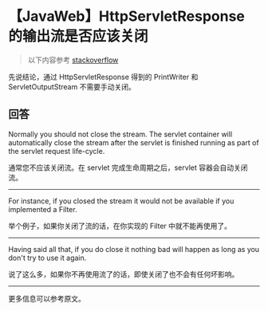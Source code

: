 # 【JavaWeb】HttpServletResponse 的输出流是否应该关闭

> 以下内容参考 [stackoverflow][1]

先说结论，通过 HttpServletResponse 得到的 PrintWriter 和 ServletOutputStream 不需要手动关闭。

## 回答

Normally you should not close the stream. 
The servlet container will automatically close the stream 
after the servlet is finished running as part of the servlet request life-cycle.

通常您不应该关闭流。在 servlet 完成生命周期之后，servlet 容器会自动关闭流。

---

For instance, if you closed the stream it would not be available if you implemented a Filter.

举个例子，如果你关闭了流的话，在你实现的 Filter 中就不能再使用了。

---

Having said all that, if you do close it nothing bad will happen as long as you don't try to use it again.

说了这么多，如果你不再使用流了的话，即使关闭了也不会有任何坏影响。

---

更多信息可以参考原文。

[1]: https://stackoverflow.com/questions/1159168/should-one-call-close-on-httpservletresponse-getoutputstream-getwriter

